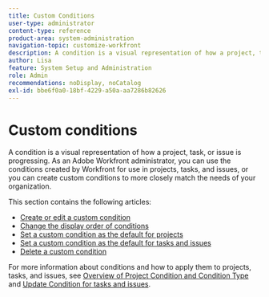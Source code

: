 ```yaml
---
title: Custom Conditions
user-type: administrator
content-type: reference
product-area: system-administration
navigation-topic: customize-workfront
description: A condition is a visual representation of how a project, task, or issue is progressing. As an Adobe Workfront administrator, you can use the conditions created by Workfront for use in projects, tasks, and issues, or you can create custom conditions to more closely match the needs of your organization.
author: Lisa
feature: System Setup and Administration
role: Admin
recommendations: noDisplay, noCatalog
exl-id: bbe6f0a0-18bf-4229-a50a-aa7286b82626
---
```

# Custom conditions

A condition is a visual representation of how a project, task, or issue is progressing. As an Adobe Workfront administrator, you can use the conditions created by Workfront for use in projects, tasks, and issues, or you can create custom conditions to more closely match the needs of your organization.

This section contains the following articles:

* [Create or edit a custom condition](../../../administration-and-setup/customize-workfront/create-manage-custom-conditions/create-edit-custom-conditions.md) 
* [Change the display order of conditions](../../../administration-and-setup/customize-workfront/create-manage-custom-conditions/change-display-order-of-conditions.md) 
* [Set a custom condition as the default for projects](../../../administration-and-setup/customize-workfront/create-manage-custom-conditions/set-custom-condition-default-projects.md) 
* [Set a custom condition as the default for tasks and issues](../../../administration-and-setup/customize-workfront/create-manage-custom-conditions/set-custom-condition-default-tasks-issues.md) 
* [Delete a custom condition](../../../administration-and-setup/customize-workfront/create-manage-custom-conditions/delete-custom-conditions.md)

For more information about conditions and how to apply them to projects, tasks, and issues, see [Overview of Project Condition and Condition Type](../../../manage-work/projects/manage-projects/project-condition-and-condition-type.md) and [Update Condition for tasks and issues](../../../manage-work/projects/updating-work-in-a-project/update-condition-for-tasks-and-issues.md).
